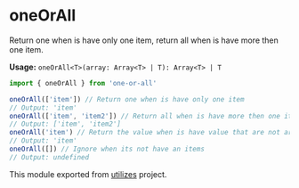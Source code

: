 # oneOrAll

Return one when is have only one item, return all when is have more then one item.

**Usage:** `oneOrAll<T>(array: Array<T> | T): Array<T> | T`

```typescript
import { oneOrAll } from 'one-or-all'

oneOrAll(['item']) // Return one when is have only one item
// Output: 'item'
oneOrAll(['item', 'item2']) // Return all when is have more then one item
// Output: ['item', 'item2']
oneOrAll('item') // Return the value when is have value that are not array
// Output: 'item'
oneOrAll([]) // Ignore when its not have an items
// Output: undefined
```

<!-- *keywords [] *keywordsend -->


This module exported from [utilizes](https://www.npmjs.com/package/utilizes) project.